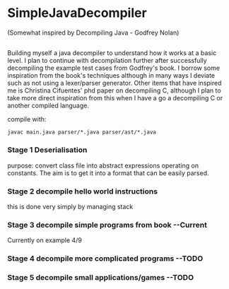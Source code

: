 # SimpleJavaDecompiler

(Somewhat inspired by Decompiling Java - Godfrey Nolan)

##

Building myself a java decompiler to understand how it works at a basic level. I plan to continue with decompilation further after successfully decompiling the example test cases from Godfrey's book. I borrow some inspiration from the book's techniques although in many ways I deviate such as not using a lexer/parser generator. Other items that have inspired me is Christina Cifuentes' phd paper on decompiling C, although I plan to take more direct inspiration from this when I have a go a decompiling C or another compiled language. 

compile with: 

`
javac main.java parser/*.java parser/ast/*.java
`

### Stage 1 Deserialisation
purpose: convert class file into abstract expressions operating on constants.
The aim is to get it into a format that can be easily parsed.

### Stage 2 decompile hello world instructions
this is done very simply by managing stack

### Stage 3 decompile simple programs from book --Current
Currently on example 4/9

### Stage 4 decompile more complicated programs --TODO

### Stage 5 decompile small applications/games --TODO